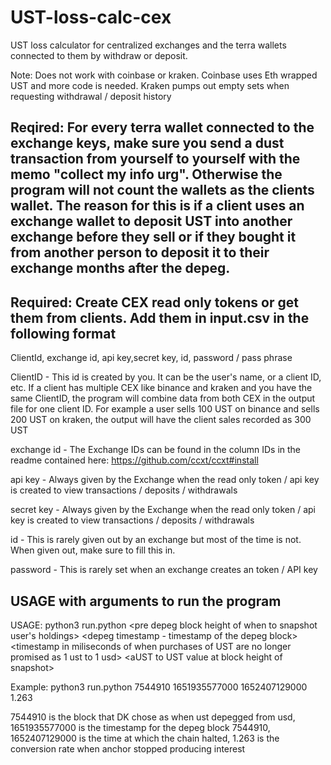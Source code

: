 # UST-loss-calc-cex
UST loss calculator for centralized exchanges and the terra wallets connected to them by withdraw or deposit.

Note: Does not work with coinbase or kraken.  Coinbase uses Eth wrapped UST and more code is needed.  Kraken pumps out empty sets when requesting withdrawal / deposit history


## Reqired: For every terra wallet connected to the exchange keys, make sure you send a dust transaction from yourself to yourself with the memo "collect my info urg".  Otherwise the program will not count the wallets as the clients wallet.  The reason for this is if a client uses an exchange wallet to deposit UST into another exchange before they sell or if they bought it from another person to deposit it to their exchange months after the depeg.


## Required: Create CEX read only tokens or get them from clients.  Add them in input.csv in the following format
ClientId, exchange id, api key,secret key, id, password / pass phrase

ClientID - This id is created by you.  It can be the user's name, or a client ID, etc.  If a client has multiple CEX like binance and kraken and you have the same ClientID, the program will combine data from both CEX in the output file for one client ID.  For example a user sells 100 UST on binance and sells 200 UST on kraken, the output will have the client sales recorded as 300 UST

exchange id	- The Exchange IDs can be found in the column IDs in the readme contained here: https://github.com/ccxt/ccxt#install 

api key	- Always given by the Exchange when the read only token / api key is created to view transactions / deposits / withdrawals

secret key	- Always given by the Exchange when the read only token / api key is created to view transactions / deposits / withdrawals

id  - This is rarely given out by an exchange but most of the time is not.  When given out, make sure to fill this in.  

password  - This is rarely set when an exchange creates an token / API key


## USAGE with arguments to run the program
USAGE: python3 run.python &lt;pre depeg block height of when to snapshot user's holdings&gt; &lt;depeg timestamp - timestamp of the depeg block&gt; &lt;timestamp in miliseconds of when purchases of UST are no longer promised as 1 ust to 1 usd&gt; &lt;aUST to UST value at block height of snapshot&gt; 

Example: python3 run.python 7544910 1651935577000 1652407129000 1.263

7544910 is the block that DK chose as when ust depegged from usd, 1651935577000 is the timestamp for the depeg block 7544910, 1652407129000 is the time at which the chain halted, 1.263 is the conversion rate when anchor stopped producing interest
